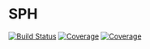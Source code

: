 # SPH

[![Build Status](https://travis-ci.com/archermarx/SPH.jl.svg?branch=master)](https://travis-ci.com/archermarx/SPH.jl)
[![Coverage](https://codecov.io/gh/archermarx/SPH.jl/branch/master/graph/badge.svg)](https://codecov.io/gh/archermarx/SPH.jl)
[![Coverage](https://coveralls.io/repos/github/archermarx/SPH.jl/badge.svg?branch=master)](https://coveralls.io/github/archermarx/SPH.jl?branch=master)
